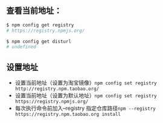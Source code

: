 ## 查看当前地址：

```bash
$ npm config get registry
# https://registry.npmjs.org/

$ npm config get disturl
# undefined
```

## 设置地址

- 设置当前地址（设置为淘宝镜像）`npm config set registry http://registry.npm.taobao.org/`
- 设置当前地址（设置为默认地址）`npm config set registry https://registry.npmjs.org/`
- 每次执行命令前加入–registry 指定仓库路径`npm --registry https://registry.npm.taobao.org install`
